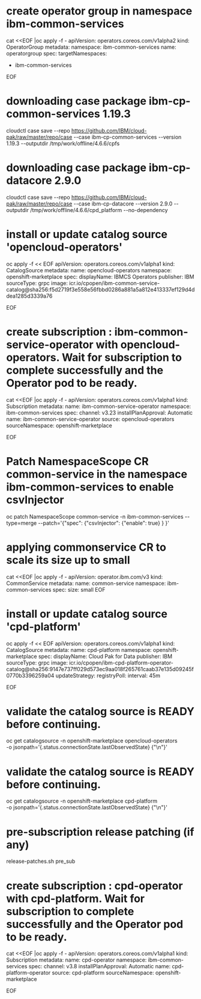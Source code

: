 #  create operator group in namespace ibm-common-services
cat <<EOF |oc apply -f -
apiVersion: operators.coreos.com/v1alpha2
kind: OperatorGroup
metadata:
  namespace: ibm-common-services
  name: operatorgroup
spec:
  targetNamespaces:
  - ibm-common-services



EOF

# downloading case package ibm-cp-common-services 1.19.3 
cloudctl case save --repo https://github.com/IBM/cloud-pak/raw/master/repo/case --case ibm-cp-common-services --version 1.19.3 --outputdir /tmp/work/offline/4.6.6/cpfs

# downloading case package ibm-cp-datacore 2.9.0 
cloudctl case save --repo https://github.com/IBM/cloud-pak/raw/master/repo/case --case ibm-cp-datacore --version 2.9.0 --outputdir /tmp/work/offline/4.6.6/cpd_platform --no-dependency

# install or update catalog source 'opencloud-operators' 
oc apply -f << EOF
apiVersion: operators.coreos.com/v1alpha1
kind: CatalogSource
metadata:
  name: opencloud-operators
  namespace: openshift-marketplace
spec:
  displayName: IBMCS Operators
  publisher: IBM
  sourceType: grpc
  image: icr.io/cpopen/ibm-common-service-catalog@sha256:f5d2719f3e558e56fbbd0286a881a5a812e413337ef129d4ddea1285d3339a76

EOF

# create subscription : ibm-common-service-operator with opencloud-operators. Wait for subscription to complete successfully and the Operator pod to be ready.
cat <<EOF |oc apply -f -
apiVersion: operators.coreos.com/v1alpha1
kind: Subscription
metadata:
  name: ibm-common-service-operator
  namespace: ibm-common-services
spec:
  channel: v3.23
  installPlanApproval: Automatic
  name: ibm-common-service-operator
  source: opencloud-operators
  sourceNamespace: openshift-marketplace

EOF

# Patch NamespaceScope CR common-service in the namespace ibm-common-services to enable csvInjector
oc patch NamespaceScope common-service -n ibm-common-services --type=merge --patch='{"spec": {"csvInjector": {"enable": true} } }'

#  applying commonservice CR to scale its size up to small
cat <<EOF |oc apply -f -
apiVersion: operator.ibm.com/v3
kind: CommonService
metadata:
  name: common-service
  namespace: ibm-common-services
spec:
  size: small
EOF

# install or update catalog source 'cpd-platform' 
oc apply -f << EOF
apiVersion: operators.coreos.com/v1alpha1
kind: CatalogSource
metadata:
  name: cpd-platform
  namespace: openshift-marketplace
spec:
  displayName: Cloud Pak for Data
  publisher: IBM
  sourceType: grpc
  image: icr.io/cpopen/ibm-cpd-platform-operator-catalog@sha256:9147e737ff029d573ec9aa018f265761caab37e135d09245f0770b3396259a04
  updateStrategy:
    registryPoll:
      interval: 45m

EOF

# validate the catalog source is READY before continuing. 
oc get catalogsource -n openshift-marketplace opencloud-operators \
-o jsonpath='{.status.connectionState.lastObservedState} {"\n"}'

# validate the catalog source is READY before continuing. 
oc get catalogsource -n openshift-marketplace cpd-platform \
-o jsonpath='{.status.connectionState.lastObservedState} {"\n"}'

# pre-subscription release patching (if any)
release-patches.sh pre_sub

# create subscription : cpd-operator with cpd-platform. Wait for subscription to complete successfully and the Operator pod to be ready.
cat <<EOF |oc apply -f -
apiVersion: operators.coreos.com/v1alpha1
kind: Subscription
metadata:
  name: cpd-operator
  namespace: ibm-common-services
spec:
  channel: v3.8
  installPlanApproval: Automatic
  name: cpd-platform-operator
  source: cpd-platform
  sourceNamespace: openshift-marketplace

EOF

